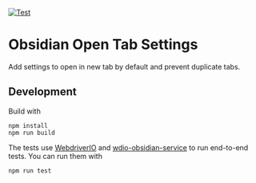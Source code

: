 [![Test](https://github.com/jesse-r-s-hines/obsidian-open-tab-settings/actions/workflows/test.yaml/badge.svg?branch=main)](https://github.com/jesse-r-s-hines/obsidian-open-tab-settings/actions/workflows/test.yaml)
# Obsidian Open Tab Settings

Add settings to open in new tab by default and prevent duplicate tabs.

## Development
Build with
```shell
npm install
npm run build
```

The tests use [WebdriverIO](https://webdriver.io/) and [wdio-obsidian-service](https://github.com/jesse-r-s-hines/wdio-obsidian-service)
to run end-to-end tests. You can run them with
```shell
npm run test
```

